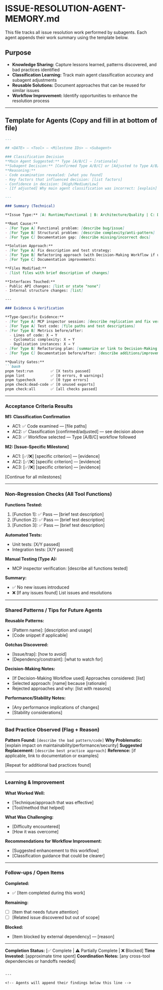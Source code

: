 # ISSUE-RESOLUTION-AGENT-MEMORY.md

This file tracks all issue resolution work performed by subagents. Each agent appends their work summary using the template below.

## Purpose

- **Knowledge Sharing:** Capture lessons learned, patterns discovered, and bad practices identified
- **Classification Learning:** Track main agent classification accuracy and subagent adjustments
- **Reusable Solutions:** Document approaches that can be reused for similar issues
- **Workflow Improvement:** Identify opportunities to enhance the resolution process

---

## Template for Agents (Copy and fill in at bottom of file)

```md
---

## <DATE> — <Tool> — <Milestone IDs> — <Subagent>

### Classification Decision
**Main Agent Suggested:** Type [A/B/C] — [rationale]
**Subagent Decision:** [Confirmed Type A/B/C] or [Adjusted to Type A/B/C]
**Reasoning:**
- Code examination revealed: [what you found]
- Key factors that influenced decision: [list factors]
- Confidence in decision: [High/Medium/Low]
- [If adjusted] Why main agent classification was incorrect: [explain]

---

### Summary (Technical)

**Issue Type:** [A: Runtime/Functional | B: Architecture/Quality | C: Documentation/Style]

**Root Cause:**
- [For Type A] Functional problem: [describe bug/issue]
- [For Type B] Structural problem: [describe complexity/anti-pattern]
- [For Type C] Documentation gap: [describe missing/incorrect docs]

**Solution Approach:**
- [For Type A] Fix description and test strategy:
- [For Type B] Refactoring approach (with Decision-Making Workflow if used):
- [For Type C] Documentation improvements:

**Files Modified:**
- [list files with brief description of changes]

**Interfaces Touched:**
- Public API changes: [list or state "none"]
- Internal structure changes: [list]

---

### Evidence & Verification

**Type-Specific Evidence:**
- [For Type A] MCP inspector session: [describe replication and fix verification]
- [For Type A] Test code: [file paths and test descriptions]
- [For Type B] Metrics before/after:
  - Lines of code: X → Y
  - Cyclomatic complexity: X → Y
  - Duplication instances: X → Y
- [For Type B] Refactoring plan: [summarize or link to Decision-Making doc]
- [For Type C] Documentation before/after: [describe additions/improvements]

**Quality Gates:**
```bash
pnpm test:run        ✅ [X tests passed]
pnpm lint            ✅ [0 errors, 0 warnings]
pnpm typecheck       ✅ [0 type errors]
pnpm check:dead-code ✅ [0 unused exports]
pnpm check:all       ✅ [all checks passed]
```

---

### Acceptance Criteria Results

**M1: Classification Confirmation**
- AC1: ✅ Code examined — [file paths]
- AC2: ✅ Classification [confirmed/adjusted] — see decision above
- AC3: ✅ Workflow selected — Type [A/B/C] workflow followed

**M2: [Issue-Specific Milestone]**
- AC1: [✅/❌] [specific criterion] — [evidence]
- AC2: [✅/❌] [specific criterion] — [evidence]
- AC3: [✅/❌] [specific criterion] — [evidence]

[Continue for all milestones]

---

### Non-Regression Checks (All Tool Functions)

**Functions Tested:**
1. [Function 1]: ✅ Pass — [brief test description]
2. [Function 2]: ✅ Pass — [brief test description]
3. [Function 3]: ✅ Pass — [brief test description]

**Automated Tests:**
- Unit tests: [X/Y passed]
- Integration tests: [X/Y passed]

**Manual Testing (Type A):**
- MCP inspector verification: [describe all functions tested]

**Summary:**
- ✅ No new issues introduced
- ❌ [If any issues found] List issues and resolutions

---

### Shared Patterns / Tips for Future Agents

**Reusable Patterns:**
- [Pattern name]: [description and usage]
- [Code snippet if applicable]

**Gotchas Discovered:**
- [Issue/trap]: [how to avoid]
- [Dependency/constraint]: [what to watch for]

**Decision-Making Notes:**
- [If Decision-Making Workflow used] Approaches considered: [list]
- Selected approach: [name] because [rationale]
- Rejected approaches and why: [list with reasons]

**Performance/Stability Notes:**
- [Any performance implications of changes]
- [Stability considerations]

---

### Bad Practice Observed (Flag + Reason)

**Pattern Found:** `[describe the bad pattern/code]`
**Why Problematic:** [explain impact on maintainability/performance/security]
**Suggested Replacement:** `[describe best practice approach]`
**Reference:** [if applicable, link to documentation or examples]

[Repeat for additional bad practices found]

---

### Learning & Improvement

**What Worked Well:**
- [Technique/approach that was effective]
- [Tool/method that helped]

**What Was Challenging:**
- [Difficulty encountered]
- [How it was overcome]

**Recommendations for Workflow Improvement:**
- [Suggested enhancement to this workflow]
- [Classification guidance that could be clearer]

---

### Follow-ups / Open Items

**Completed:**
- ✅ [Item completed during this work]

**Remaining:**
- [ ] [Item that needs future attention]
- [ ] [Related issue discovered but out of scope]

**Blocked:**
- [Item blocked by external dependency] — [reason]

---

**Completion Status:** [✅ Complete | ⚠️ Partially Complete | ❌ Blocked]
**Time Invested:** [approximate time spent]
**Coordination Notes:** [any cross-tool dependencies or handoffs needed]

```

---

<!-- Agents will append their findings below this line -->
